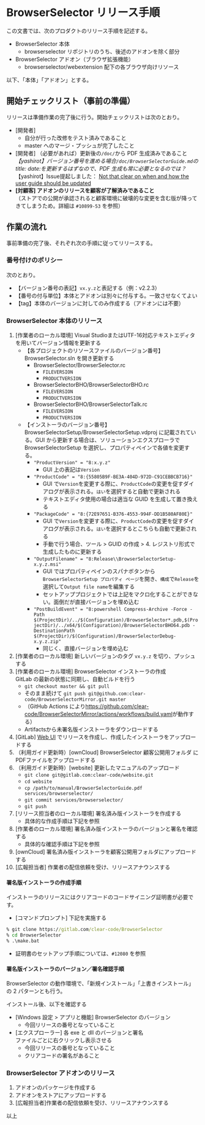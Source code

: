 # BrowserSelector リリース手順

この文書では、次のプロダクトのリリース手順を記述する。

- BrowserSelector 本体
  - browserselector リポジトリのうち、後述のアドオンを除く部分
- BrowserSelector アドオン（ブラウザ拡張機能）
  - browserselector/webextension 配下の各ブラウザ向けリソース

以下、「本体」「アドオン」とする。

## 開始チェックリスト（事前の準備）

リリースは準備作業の完了後に行う。開始チェックリストは次のとおり。

- [開発者]
  - 自分が行った改修をテスト済みであること
  - master へのマージ・プッシュが完了したこと
- [開発者] （必要があれば）更新後の`/doc/`から PDF 生成済みであること  
  _【yashirot】バージョン番号を進める場合`/doc/BrowserSelectorGuide.md`のtitle: date:を更新するはずなので、PDF 生成も常に必要となるのでは？_  
  【yashirot】Issue提起しました： [Not that clear on when and how the user guide should be updated](https://gitlab.com/clear-code/browserselector/-/issues/8)
- **[対顧客] アドオンのリリースを顧客が了解済みであること**  
  （ストアでの公開が承認されると顧客環境に破壊的な変更を含む版が降ってきてしまうため。詳細は `#10899-53` を参照）

## 作業の流れ

事前準備の完了後、それぞれ次の手順に従ってリリースする。

### 番号付けのポリシー

次のとおり。

- 【バージョン番号の表記】`vx.y.z`と表記する（例：v2.2.3）
- 【番号の付与単位】本体とアドオンは別々に付与する。一致させなくてよい
- 【tag】本体のバージョンに対してのみ作成する（アドオンには不要）

### BrowserSelector 本体のリリース

1. [作業者のローカル環境] Visual StudioまたはUTF-16対応テキストエディタを用いてバージョン情報を更新する
    - 【各プロジェクトのリソースファイルのバージョン番号】  
    BrowserSelector.sln を開き更新する
        - BrowserSelector/BrowserSelector.rc
          - `FILEVERSION`
          - `PRODUCTVERSION`
        - BrowserSelectorBHO/BrowserSelectorBHO.rc
          - `FILEVERSION`
          - `PRODUCTVERSION`
        - BrowserSelectorBHO/BrowserSelectorTalk.rc
          - `FILEVERSION`
          - `PRODUCTVERSION`
    - 【インストーラのバージョン番号】  
     BrowserSelectorSetup/BrowserSelectorSetup.vdproj に記載されている。GUI から更新する場合は、ソリューションエクスプローラで BrowserSelectorSetup を選択し、プロパティペインで各値を変更する。
        - `"ProductVersion" = "8:x.y.z"`
          - GUI 上の表記は`Version`
        - `"ProductCode" = "8:{55805B9F-BE3A-404D-972D-C91CEBBCB716}"`
          - GUI で`Version`を変更する際に、`ProductCode`の変更を促すダイアログが表示される。`はい`を選択すると自動で更新される
          - テキストエディタ使用の場合は適当な GUID を生成して置き換える
        - `"PackageCode" = "8:{72E97651-B376-4553-994F-DD1B580AF80E}"`
          - GUI で`Version`を変更する際に、`ProductCode`の変更を促すダイアログが表示される。`はい`を選択するとこちらも自動で更新される
          - 手動で行う場合、ツール > GUID の作成 > 4. レジストリ形式で生成したものに更新する
        - `"OutputFilename" = "8:Release\\BrowserSelectorSetup-x.y.z.msi"`
          - GUI ではプロパティペインのスパナボタンから`BrowserSelectorSetup プロパティ ページ`を開き、`構成`で`Release`を選択して`Output file name`を編集する
          - セットアッププロジェクトでは上記をマクロ化することができない。面倒だが直接バージョンを埋め込む
        - `"PostBuildEvent" = "8:powershell Compress-Archive -Force -Path $(ProjectDir)/../$(Configuration)/BrowserSelector*.pdb,$(ProjectDir)/../x64/$(Configuration)/BrowserSelectorBHO64.pdb -DestinationPath $(ProjectDir)/$(Configuration)/BrowserSelectorDebug-x.y.z.zip"`
          - 同じく、直接バージョンを埋め込む
2. [作業者のローカル環境] 新しいバージョンのタグ `vx.y.z` を切り、プッシュする
3. [作業者のローカル環境] BrowserSelector インストーラの作成  
 GitLab の最新の状態に同期し、自動ビルドを行う
    - `git checkout master && git pull`
    - そのまま続けて `git push git@github.com:clear-code/BrowserSelectorMirror.git master`
    - （GitHub Actions により<https://github.com/clear-code/BrowserSelectorMirror/actions/workflows/build.yaml>が動作する）
    -  Artifactsから未署名版インストーラをダウンロードする
4. [GitLab] [Web UI](https://gitlab.com/clear-code/browserselector/-/releases) でリリースを作成し、作成したインストーラをアップロードする
5. （利用ガイド更新時）[ownCloud] BrowserSelector 顧客公開用フォルダ にPDFファイルをアップロードする
6. （利用ガイド更新時）[website] 更新したマニュアルのアップロード  
    - `git clone git@gitlab.com:clear-code/website.git`
    - `cd website`
    - `cp /path/to/manual/BrowserSelectorGuide.pdf services/browserselector/`
    - `git commit services/browserselector/`
    - `git push`
7. [リリース担当者のローカル環境] 署名済み版インストーラを作成する
    - 具体的な作成手順は下記を参照
8. [作業者のローカル環境] 署名済み版インストーラのバージョンと署名を確認する
    - 具体的な確認手順は下記を参照
9. [ownCloud] 署名済み版インストーラを顧客公開用フォルダにアップロードする
10. [広報担当者] 作業者の配信依頼を受け、リリースアナウンスする

#### 署名版インストーラの作成手順

インストーラのリリースにはクリアコードのコードサイニング証明書が必要です。

- [コマンドプロンプト] 下記を実施する

```bat
% git clone https://gitlab.com/clear-code/BrowserSelector
% cd BrowserSelector
% .\make.bat
```

- 証明書のセットアップ手順については、`#12080` を参照

#### 署名版インストーラのバージョン／署名確認手順

BrowserSelector の動作環境で、「新規インストール」「上書きインストール」の 2 パターンとも行う。

インストール後、以下を確認する

- [Windows 設定 > アプリと機能] BrowserSelector のバージョン
  - 今回リリースの番号となっていること
- [エクスプローラー] 各 exe と dll のバージョンと署名  
ファイルごとに右クリックし表示させる
  - 今回リリースの番号となっていること
  - クリアコードの署名があること

### BrowserSelector アドオンのリリース

1. アドオンのパッケージを作成する
2. アドオンをストアにアップロードする
3. [広報担当者]作業者の配信依頼を受け、リリースアナウンスする

以上

